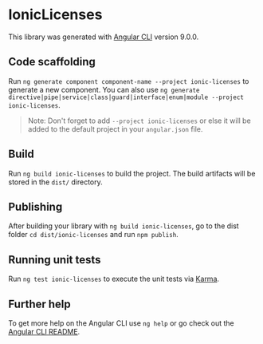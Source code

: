 # IonicLicenses

This library was generated with [Angular CLI](https://github.com/angular/angular-cli) version 9.0.0.

## Code scaffolding

Run `ng generate component component-name --project ionic-licenses` to generate a new component. You can also use `ng generate directive|pipe|service|class|guard|interface|enum|module --project ionic-licenses`.
> Note: Don't forget to add `--project ionic-licenses` or else it will be added to the default project in your `angular.json` file. 

## Build

Run `ng build ionic-licenses` to build the project. The build artifacts will be stored in the `dist/` directory.

## Publishing

After building your library with `ng build ionic-licenses`, go to the dist folder `cd dist/ionic-licenses` and run `npm publish`.

## Running unit tests

Run `ng test ionic-licenses` to execute the unit tests via [Karma](https://karma-runner.github.io).

## Further help

To get more help on the Angular CLI use `ng help` or go check out the [Angular CLI README](https://github.com/angular/angular-cli/blob/master/README.md).
